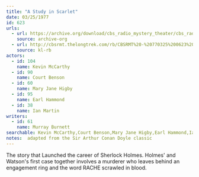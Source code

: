 ```yaml
---
title: "A Study in Scarlet"
date: 03/25/1977
id: 623
urls: 
  - url: https://archive.org/download/cbs_radio_mystery_theater/cbs_radio_mystery_theater-0601-0650.zip/cbs_radio_mystery_theater-0601-0650%2Fcbsrmt_0623_a_study_in_scarlett.mp3
    source: archive-org
  - url: http://cbsrmt.thelongtrek.com/rb/CBSRMT%20-%20770325%200623%20A%20Study%20In%20Scarlet_WLNH-FM_rb.mp3
    source: kl-rb
actors:  
  - id: 104
    name: Kevin McCarthy  
  - id: 90
    name: Court Benson  
  - id: 60
    name: Mary Jane Higby  
  - id: 95
    name: Earl Hammond  
  - id: 38
    name: Ian Martin
writers:  
  - id: 61
    name: Murray Burnett
searchable: Kevin McCarthy,Court Benson,Mary Jane Higby,Earl Hammond,Ian Martin Murray Burnett
notes:  adapted from the Sir Arthur Conan Doyle classic
---
```

The story that Launched the career of Sherlock Holmes. Holmes' and Watson's first case together involves a murderer who leaves behind an engagement ring and the word RACHE scrawled in blood.